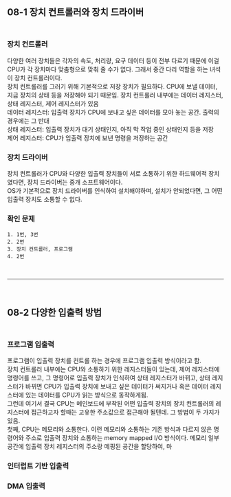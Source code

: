 ## 08-1 장치 컨트롤러와 장치 드라이버<br><br>
### 장치 컨트롤러<br>
다양한 여러 장치들은 각자의 속도, 처리량, 요구 데이터 등이 전부 다르기 때문에 이걸 CPU가 각 장치마다 맞춤형으로 맞춰 줄 수가 없다. 그래서 중간 다리 역할을 하는 녀석이 장치 컨트롤러이다.<br>
장치 컨트롤러를 그러기 위해 기본적으로 저장 장치가 필요하다. CPU에 보낼 데이터, 지금 장치의 상태 등을 저장해야 되기 때문임. 장치 컨트롤러 내부에는 데이터 레지스터, 상태 레지스터, 제어 레지스터가 있음<br>
데이터 레지스터: 입출력 장치가 CPU에 보내고 싶은 데이터를 모아 놓는 공간. 출력의 경우에는 그 반대<br>
상태 레지스터: 입출력 장치가 대기 상태인지, 아직 막 작업 중인 상태인지 등을 저장<br>
제어 레지스터: CPU가 입출력 장치에 보낸 명령을 저장하는 공간<br>

### 장치 드라이버<br>
장치 컨트롤러가 CPU와 다양한 입출력 장치들이 서로 소통하기 위한 하드웨어적 장치였다면, 장치 드라이버는 중개 소프트웨어이다.<br>
OS가 기본적으로 장치 드라이버를 인식하여 설치해야하며, 설치가 안되었다면, 그 어떤 입출력 장치도 소통할 수 없다.<br>

### 확인 문제<br>
	1. 1번, 3번
	2. 2번
	3. 장치 컨트롤러, 프로그램
	4. 2번

<br>

---

<br>

## 08-2 다양한 입출력 방법<br><br>
### 프로그램 입출력<br>
프로그램이 입출력 장치를 컨트롤 하는 경우에 프로그램 입출력 방식이라고 함.<br>
장치 컨트롤러 내부에는 CPU와 소통하기 위한 레지스터들이 있는데, 제어 레지스터에 명령어를 쓰고, 그 명령어로 입출력 장치가 인식하여 상태 레지스터가 바뀌고, 상태 레지스터가 바뀌면 CPU가 입출력 장치에 보내고 싶은 데이터가 써지거나 혹은 데이터 레지스터에 있는 데이터를 CPU가 읽는 방식으로 동작하게됨.<br>
그런데 여기서 결국 CPU는 메인보드에 부착된 어떤 입출력 장치의 장치 컨트롤러의 레지스터에 접근하고자 할때는 고유한 주소값으로 접근해야 될텐데. 그 방법이 두 가지가 있음. <br>
첫째, CPU는 메모리와 소통한다. 이런 메모리와 소통하는 기존 방식과 다르지 않은 명령어와 주소로 입출력 장치와 소통하는 memory mapped I/O 방식이다. 메모리 일부 공간에 입출력 장치 레지스터의 주소랑 메핑된 공간을 할당하여, 마
### 인터럽트 기반 입출력<br>
### DMA 입출력<br>
